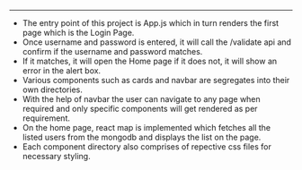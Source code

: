 *******************************************************************

* The entry point of this project is App.js which in turn renders the first page which is the Login Page.
* Once username and password is entered, it will call the /validate api and confirm if the username and password matches.
* If it matches, it will open the Home page if it does not, it will show an error in the alert box.
* Various components such as cards and navbar are segregates into their own directories.
* With the help of navbar the user can navigate to any page when required and only specific components will get rendered as    per requirement.
* On the home page, react map is implemented which fetches all the listed users from the mongodb and displays the list on the page.
* Each component directory also comprises of repective css files for necessary styling.
